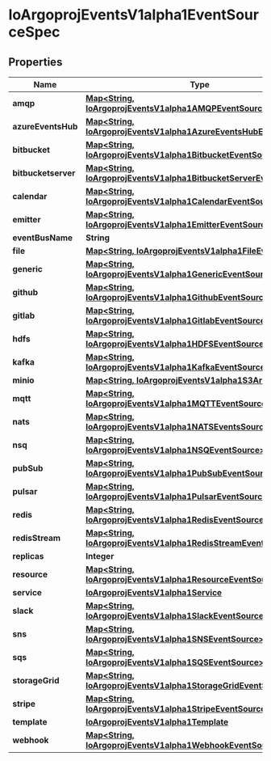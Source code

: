 
# IoArgoprojEventsV1alpha1EventSourceSpec

## Properties
Name | Type | Description | Notes
------------ | ------------- | ------------- | -------------
**amqp** | [**Map&lt;String, IoArgoprojEventsV1alpha1AMQPEventSource&gt;**](IoArgoprojEventsV1alpha1AMQPEventSource.md) |  |  [optional]
**azureEventsHub** | [**Map&lt;String, IoArgoprojEventsV1alpha1AzureEventsHubEventSource&gt;**](IoArgoprojEventsV1alpha1AzureEventsHubEventSource.md) |  |  [optional]
**bitbucket** | [**Map&lt;String, IoArgoprojEventsV1alpha1BitbucketEventSource&gt;**](IoArgoprojEventsV1alpha1BitbucketEventSource.md) |  |  [optional]
**bitbucketserver** | [**Map&lt;String, IoArgoprojEventsV1alpha1BitbucketServerEventSource&gt;**](IoArgoprojEventsV1alpha1BitbucketServerEventSource.md) |  |  [optional]
**calendar** | [**Map&lt;String, IoArgoprojEventsV1alpha1CalendarEventSource&gt;**](IoArgoprojEventsV1alpha1CalendarEventSource.md) |  |  [optional]
**emitter** | [**Map&lt;String, IoArgoprojEventsV1alpha1EmitterEventSource&gt;**](IoArgoprojEventsV1alpha1EmitterEventSource.md) |  |  [optional]
**eventBusName** | **String** |  |  [optional]
**file** | [**Map&lt;String, IoArgoprojEventsV1alpha1FileEventSource&gt;**](IoArgoprojEventsV1alpha1FileEventSource.md) |  |  [optional]
**generic** | [**Map&lt;String, IoArgoprojEventsV1alpha1GenericEventSource&gt;**](IoArgoprojEventsV1alpha1GenericEventSource.md) |  |  [optional]
**github** | [**Map&lt;String, IoArgoprojEventsV1alpha1GithubEventSource&gt;**](IoArgoprojEventsV1alpha1GithubEventSource.md) |  |  [optional]
**gitlab** | [**Map&lt;String, IoArgoprojEventsV1alpha1GitlabEventSource&gt;**](IoArgoprojEventsV1alpha1GitlabEventSource.md) |  |  [optional]
**hdfs** | [**Map&lt;String, IoArgoprojEventsV1alpha1HDFSEventSource&gt;**](IoArgoprojEventsV1alpha1HDFSEventSource.md) |  |  [optional]
**kafka** | [**Map&lt;String, IoArgoprojEventsV1alpha1KafkaEventSource&gt;**](IoArgoprojEventsV1alpha1KafkaEventSource.md) |  |  [optional]
**minio** | [**Map&lt;String, IoArgoprojEventsV1alpha1S3Artifact&gt;**](IoArgoprojEventsV1alpha1S3Artifact.md) |  |  [optional]
**mqtt** | [**Map&lt;String, IoArgoprojEventsV1alpha1MQTTEventSource&gt;**](IoArgoprojEventsV1alpha1MQTTEventSource.md) |  |  [optional]
**nats** | [**Map&lt;String, IoArgoprojEventsV1alpha1NATSEventsSource&gt;**](IoArgoprojEventsV1alpha1NATSEventsSource.md) |  |  [optional]
**nsq** | [**Map&lt;String, IoArgoprojEventsV1alpha1NSQEventSource&gt;**](IoArgoprojEventsV1alpha1NSQEventSource.md) |  |  [optional]
**pubSub** | [**Map&lt;String, IoArgoprojEventsV1alpha1PubSubEventSource&gt;**](IoArgoprojEventsV1alpha1PubSubEventSource.md) |  |  [optional]
**pulsar** | [**Map&lt;String, IoArgoprojEventsV1alpha1PulsarEventSource&gt;**](IoArgoprojEventsV1alpha1PulsarEventSource.md) |  |  [optional]
**redis** | [**Map&lt;String, IoArgoprojEventsV1alpha1RedisEventSource&gt;**](IoArgoprojEventsV1alpha1RedisEventSource.md) |  |  [optional]
**redisStream** | [**Map&lt;String, IoArgoprojEventsV1alpha1RedisStreamEventSource&gt;**](IoArgoprojEventsV1alpha1RedisStreamEventSource.md) |  |  [optional]
**replicas** | **Integer** |  |  [optional]
**resource** | [**Map&lt;String, IoArgoprojEventsV1alpha1ResourceEventSource&gt;**](IoArgoprojEventsV1alpha1ResourceEventSource.md) |  |  [optional]
**service** | [**IoArgoprojEventsV1alpha1Service**](IoArgoprojEventsV1alpha1Service.md) |  |  [optional]
**slack** | [**Map&lt;String, IoArgoprojEventsV1alpha1SlackEventSource&gt;**](IoArgoprojEventsV1alpha1SlackEventSource.md) |  |  [optional]
**sns** | [**Map&lt;String, IoArgoprojEventsV1alpha1SNSEventSource&gt;**](IoArgoprojEventsV1alpha1SNSEventSource.md) |  |  [optional]
**sqs** | [**Map&lt;String, IoArgoprojEventsV1alpha1SQSEventSource&gt;**](IoArgoprojEventsV1alpha1SQSEventSource.md) |  |  [optional]
**storageGrid** | [**Map&lt;String, IoArgoprojEventsV1alpha1StorageGridEventSource&gt;**](IoArgoprojEventsV1alpha1StorageGridEventSource.md) |  |  [optional]
**stripe** | [**Map&lt;String, IoArgoprojEventsV1alpha1StripeEventSource&gt;**](IoArgoprojEventsV1alpha1StripeEventSource.md) |  |  [optional]
**template** | [**IoArgoprojEventsV1alpha1Template**](IoArgoprojEventsV1alpha1Template.md) |  |  [optional]
**webhook** | [**Map&lt;String, IoArgoprojEventsV1alpha1WebhookEventSource&gt;**](IoArgoprojEventsV1alpha1WebhookEventSource.md) |  |  [optional]



